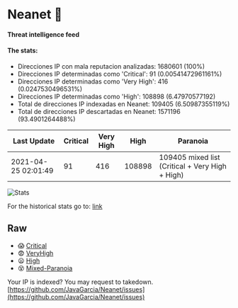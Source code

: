 # Neanet :hocho:
#### Threat intelligence feed
#### The stats:

- Direcciones IP con mala reputacion analizadas: 1680601 (100%)
- Direcciones IP determinadas como 'Critical':  91 (0.00541472961161%)
- Direcciones IP determinadas como 'Very High':  416 (0.0247530496531%)
- Direcciones IP determinadas como 'High':  108898 (6.47970577192)
- Total de direcciones IP indexadas en Neanet:  109405 (6.50987355119%)
- Total de direcciones IP descartadas en Neanet:  1571196 (93.4901264488%)

| Last Update | Critical | Very High | High | Paranoia |
| --- | --- | --- | --- | --- |
| 2021-04-25 02:01:49 | 91 | 416 | 108898 | 109405 mixed list (Critical + Very High + High)|

![Stats](https://docs.google.com/spreadsheets/d/e/2PACX-1vSnaNMIXVabIpDJjufMlzH7poXnshF3mgd8Is1g9ytUEzVsP5my4Trn8f-xkoLLQ38xpL3HtmUexLo6/pubchart?oid=501124687&format=image)

For the historical stats go to: [link](/stats.csv)
## Raw
- :scream: [Critical](https://raw.githubusercontent.com/JavaGarcia/Neanet/master/blacklists/neanet_critical.txt)
- :fearful: [VeryHigh](https://raw.githubusercontent.com/JavaGarcia/Neanet/master/blacklists/neanet_veryHigh.txtt)
- :frowning: [High](https://raw.githubusercontent.com/JavaGarcia/Neanet/master/blacklists/neanet_high.txt)
- :dizzy_face: [Mixed-Paranoia](https://raw.githubusercontent.com/JavaGarcia/Neanet/master/blacklists/neanet_all.txt)


Your IP is indexed? You may request to takedown. [https://github.com/JavaGarcia/Neanet/issues](https://github.com/JavaGarcia/Neanet/issues)











































































































































































































































































































































































































































































































































































































































































































































































































































































































































































































































































































































































































































































































































































































































































































































































































































































































































































































































































































































































































































































































































































































































































































































































































































































































































































































































































































































































































































































































































































































































































































































































































































































































































































































































































































































































































































































































































































































































































































































































































































































































































































































































































































































































































































































































































































































































































































































































































































































































































































































































































































































































































































































































































































































































































































































































































































































































































































































































































































































































































































































